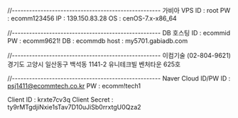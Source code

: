 //----------------------------------------------------
가비아 VPS
ID : root
PW : ecomm123456
IP : 139.150.83.28
OS : cenOS-7.x-x86_64

//----------------------------------------------------
DB 호스팅
ID : ecommid
PW : ecomm9621!
DB : ecommdb
host : my5701.gabiadb.com

//----------------------------------------------------
이컴기술 (02-804-9621)
 경기도 고양시 일산동구 백석동
 1141-2 유니테크빌 벤처타운 625호

//----------------------------------------------------
 Naver Cloud ID/PW
ID : psj1411@ecommtech.co.kr
PW : ecomm!tech1
 
Client ID : krxte7cv3q
Client Secret : ty9rMTgdjiNxie1sTav7D10uJiSb0rrxtgU0Qza2
